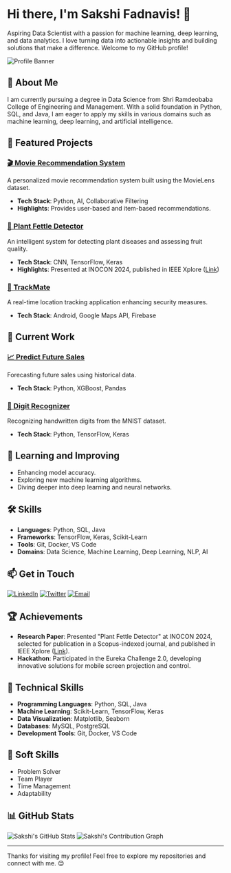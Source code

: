# Hi there, I'm Sakshi Fadnavis! 👋

Aspiring Data Scientist with a passion for machine learning, deep learning, and data analytics. I love turning data into actionable insights and building solutions that make a difference. Welcome to my GitHub profile!

![Profile Banner](https://www.yourbannerurl.com/banner.png)

## 🚀 About Me

I am currently pursuing a degree in Data Science from Shri Ramdeobaba College of Engineering and Management. With a solid foundation in Python, SQL, and Java, I am eager to apply my skills in various domains such as machine learning, deep learning, and artificial intelligence.

## 🌟 Featured Projects

### [🎬 Movie Recommendation System](https://github.com/SakshiFadnavis2003/Movie-Recommendation-System)
A personalized movie recommendation system built using the MovieLens dataset.

- **Tech Stack**: Python, AI, Collaborative Filtering
- **Highlights**: Provides user-based and item-based recommendations.

### [🌱 Plant Fettle Detector](https://github.com/SakshiFadnavis2003/Plant-Fettle-Detector)
An intelligent system for detecting plant diseases and assessing fruit quality.

- **Tech Stack**: CNN, TensorFlow, Keras
- **Highlights**: Presented at INOCON 2024, published in IEEE Xplore ([Link](https://ieeexplore.ieee.org/abstract/document/10512262/))

### [📍 TrackMate](https://github.com/SakshiFadnavis2003/TrackMate)
A real-time location tracking application enhancing security measures.

- **Tech Stack**: Android, Google Maps API, Firebase

## 🚀 Current Work

### [📈 Predict Future Sales](https://github.com/SakshiFadnavis2003/Predict-Future-Sales)
Forecasting future sales using historical data.

- **Tech Stack**: Python, XGBoost, Pandas

### [🔢 Digit Recognizer](https://github.com/SakshiFadnavis2003/Digit-Recognizer)
Recognizing handwritten digits from the MNIST dataset.

- **Tech Stack**: Python, TensorFlow, Keras

## 🌱 Learning and Improving

- Enhancing model accuracy.
- Exploring new machine learning algorithms.
- Diving deeper into deep learning and neural networks.

## 🛠 Skills

- **Languages**: Python, SQL, Java
- **Frameworks**: TensorFlow, Keras, Scikit-Learn
- **Tools**: Git, Docker, VS Code
- **Domains**: Data Science, Machine Learning, Deep Learning, NLP, AI

## 📫 Get in Touch

[![LinkedIn](https://img.shields.io/badge/LinkedIn-0A66C2?style=for-the-badge&logo=linkedin&logoColor=white)](https://www.linkedin.com/in/sakshi-fadnavis-3023a9240/)
[![Twitter](https://img.shields.io/badge/Twitter-1DA1F2?style=for-the-badge&logo=twitter&logoColor=white)](https://twitter.com/sakshi_fadnavis)
[![Email](https://img.shields.io/badge/Email-D14836?style=for-the-badge&logo=gmail&logoColor=white)](mailto:fadnavissakshi@gmail.com)

## 🏆 Achievements

- **Research Paper**: Presented "Plant Fettle Detector" at INOCON 2024, selected for publication in a Scopus-indexed journal, and published in IEEE Xplore ([Link](https://ieeexplore.ieee.org/abstract/document/10512262/)).
- **Hackathon**: Participated in the Eureka Challenge 2.0, developing innovative solutions for mobile screen projection and control.

## 🧰 Technical Skills

- **Programming Languages**: Python, SQL, Java
- **Machine Learning**: Scikit-Learn, TensorFlow, Keras
- **Data Visualization**: Matplotlib, Seaborn
- **Databases**: MySQL, PostgreSQL
- **Development Tools**: Git, Docker, VS Code

## 💬 Soft Skills

- Problem Solver
- Team Player
- Time Management
- Adaptability

## 📊 GitHub Stats

![Sakshi's GitHub Stats](https://github-readme-stats.vercel.app/api?username=SakshiFadnavis2003&show_icons=true&hide_title=true&hide=prs&count_private=true&theme=radical)
![Sakshi's Contribution Graph](https://github-readme-streak-stats.herokuapp.com/?user=SakshiFadnavis2003&theme=radical)

---

Thanks for visiting my profile! Feel free to explore my repositories and connect with me. 😊
